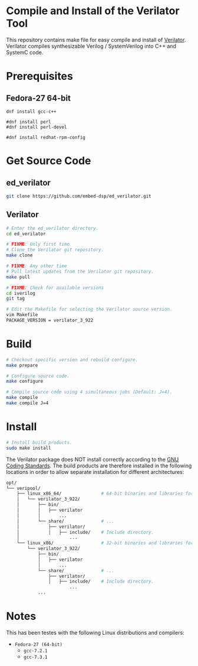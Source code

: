 
# Compile and Install of the Verilator Tool

This repository contains make file for easy compile and install of [Verilator](https://www.veripool.org/wiki/verilator).
Verilator compiles synthesizable Verilog / SystemVerilog into C++ and SystemC code.


# Prerequisites

## Fedora-27 64-bit

```
dnf install gcc-c++

#dnf install perl
#dnf install perl-devel

#dnf install redhat-rpm-config
```


# Get Source Code

## ed_verilator

```bash
git clone https://github.com/embed-dsp/ed_verilator.git
```

## Verilator

```bash
# Enter the ed_verilator directory.
cd ed_verilator

# FIXME: Only first time
# Clone the Verilator git repository.
make clone

# FIXME: Any other time
# Pull latest updates from the Verilator git repository.
make pull
```

```bash
# FIXME: Check for available versions
cd iverilog
git tag

# Edit the Makefile for selecting the Verilator source version.
vim Makefile
PACKAGE_VERSION = verilator_3_922
```


# Build

```bash
# Checkout specific version and rebuild configure.
make prepare
```

```bash
# Configure source code.
make configure
```

```bash
# Compile source code using 4 simultaneous jobs (Default: J=4).
make compile
make compile J=4
```


# Install

```bash
# Install build products.
sudo make install
```

The Verilator package does NOT install correctly according to the
[GNU Coding Standards](https://www.gnu.org/prep/standards/standards.html).
The build products are therefore installed in the following locations in order 
to allow separate installation for different architectures:

```bash
opt/
└── veripool/
    ├── linux_x86_64/               # 64-bit binaries and libraries for Linux
    │   └── verilator_3_922/
    │       ├── bin/
    │       │   ├── verilator
    │       │       ...
    │       └── share/              # ...
    │           ├── verilator/
    │           │   ├── include/    # Include directory.
    │                   ...
    └── linux_x86/                  # 32-bit binaries and libraries for Linux
        └── verilator_3_922/
            ├── bin/
            │   ├── verilator
            │       ...
            └── share/              # ...
                ├── verilator/
                │   ├── include/    # Include directory.
                        ...
            ...
```


# Notes

This has been testes with the following Linux distributions and compilers:
* `Fedora-27 (64-bit)`
    * `gcc-7.2.1`
    * `gcc-7.3.1`
